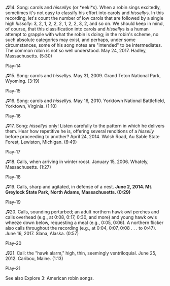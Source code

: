 ♫14. Song: carols and *hisselly*s (or *eek!*s). When a robin sings
excitedly, sometimes it's not easy to classify his effort into carols
and *hisselly*s. In this recording, let's count the number of low carols
that are followed by a single high *hisselly*: 3, 2, 1, 2, 2, 2, 1, 2,
2, 3, 2, and so on. We should keep in mind, of course, that this
classification into carols and *hisselly*s is a human attempt to grapple
with what the robin is doing; in the robin's scheme, no such absolute
categories may exist, and perhaps, under some circumstances, some of his
song notes are "intended" to be intermediates. The common robin is not
so well understood. May 24, 2017. Hadley, Massachusetts. (5:30)

Play-14

♫15. Song: carols and *hisselly*s. May 31, 2009. Grand Teton National
Park, Wyoming. (3:19)

Play-15

♫16. Song: carols and *hisselly*s. May 16, 2010. Yorktown National
Battlefield, Yorktown, Virginia. (1:10)

Play-16

♫17. Song: *hisselly*s only! Listen carefully to the pattern in which he
delivers them. Hear how repetitive he is, offering several renditions of
a *hisselly* before proceeding to another? April 24, 2014. Walsh Road,
Au Sable State Forest, Lewiston, Michigan. (6:49)

Play-17

♫18. Calls, when arriving in winter roost. January 15, 2006. Whately,
Massachusetts. (1:27)

Play-18

♫19. Calls, sharp and agitated, in defense of a nest. **June 2, 2014.
Mt. Greylock State Park, North Adams, Massachusetts. (0:29)**

Play-19

♫20. Calls, sounding perturbed; an adult northern hawk owl perches and
calls overhead (e.g., at 0:08, 0:17, 0:30, and more) and young hawk owls
wheeze down below, requesting a meal (e.g., 0:05, 0:06). A northern
flicker also calls throughout the recording (e.g., at 0:04, 0:07, 0:08 .
. . to 0:47). June 16, 2017. Slana, Alaska. (0:57)

Play-20

♫21. Call: the "hawk alarm," high, thin, seemingly ventriloquial. June
25, 2012. Caribou, Maine. (1:13)

Play-21

See also Explore 3: American robin songs.
